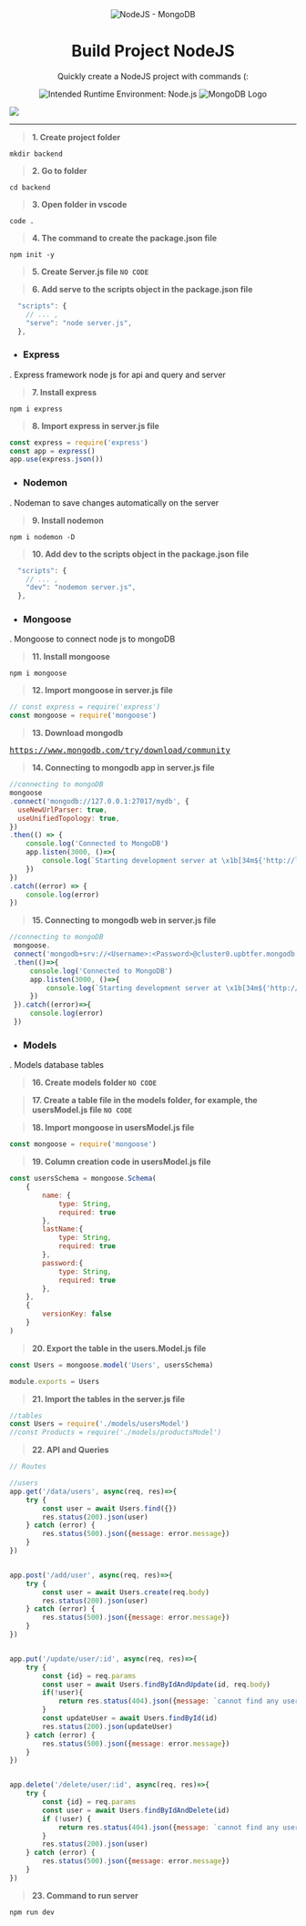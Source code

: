 <div align="center">
<img alt="NodeJS - MongoDB" title="NodeJS - MongoDB" src="https://www.pngitem.com/pimgs/m/385-3850372_node-js-and-mongodb-hd-png-download.png" />
 
# Build Project NodeJS
Quickly create a NodeJS project with commands (:
  
![Intended Runtime Environment: Node.js](https://img.shields.io/badge/Node.js-43853D?style=for-the-badge&logo=node.js&logoColor=white)
![MongoDB Logo](https://img.shields.io/badge/MongoDB-59ae4e?style=for-the-badge&logo=mongodb&logoColor=white)
<p align="left"> <img src="https://komarev.com/ghpvc/?username=mohammadabdollahzadeh&label=views&color=43853D&style=flat" /> </p>
</div>
<hr>

> <b>1.  **Create project folder**</b>
```shell
mkdir backend
```

> <b>2.  **Go to folder**</b>
```shell
cd backend
```

> <b>3.  **Open folder in vscode**</b>
```shell
code .
```

> <b>4.  **The command to create the package.json file**</b>
```shell
npm init -y
```

> <b>5.  **Create Server.js file**   `NO CODE`</b>

> <b>6.  **Add serve to the scripts object in the package.json file**</b>
```javascript
  "scripts": {
    // ... ,
    "serve": "node server.js",
  },
```

- ### Express
. Express framework node js for api and query and server
> <b>7.  **Install express**</b>
```shell
npm i express
```

> <b>8.  **Import express in server.js file**</b>
```javascript
const express = require('express')
const app = express()
app.use(express.json())
```

- ### Nodemon
. Nodeman to save changes automatically on the server
> <b>9.  **Install nodemon**</b>
```shell
npm i nodemon -D
```

> <b>10.  **Add dev to the scripts object in the package.json file**</b>
```javascript
  "scripts": {
    // ... ,
    "dev": "nodemon server.js",
  },
```

- ### Mongoose
. Mongoose to connect node js to mongoDB
> <b>11.  **Install mongoose**</b>
```shell
npm i mongoose
```

> <b>12.  **Import mongoose in server.js file**</b>
```javascript
// const express = require('express')
const mongoose = require('mongoose')
```

> <b>13.  **Download mongodb**</b>
<pre>
<a href="https://www.mongodb.com/try/download/community">https://www.mongodb.com/try/download/community</a>
</pre>

> <b>14.  **Connecting to mongodb app in server.js file**</b>
```javascript
//connecting to mongoDB
mongoose
.connect('mongodb://127.0.0.1:27017/mydb', {
  useNewUrlParser: true,
  useUnifiedTopology: true,
})
.then(() => {
    console.log('Connected to MongoDB')
    app.listen(3000, ()=>{
        console.log(`Starting development server at \x1b[34m${'http://localhost'}:${3000}\x1b[0m`)
    })
})
.catch((error) => {
    console.log(error)
})
```

> <b>15.  **Connecting to mongodb web in server.js file**</b>
```javascript
//connecting to mongoDB
 mongoose.
 connect('mongodb+srv://<Username>:<Password>@cluster0.upbtfer.mongodb.net/<Database Name>?retryWrites=true&w=majority')
 .then(()=>{
     console.log('Connected to MongoDB')
     app.listen(3000, ()=>{
         console.log(`Starting development server at \x1b[34m${'http://localhost'}:${3000}\x1b[0m`)
     })
 }).catch((error)=>{
     console.log(error)
 })
```

- ### Models
. Models database tables
> <b>16.  **Create models folder**   `NO CODE`</b>

> <b>17.  **Create a table file in the models folder, for example, the usersModel.js file**   `NO CODE`</b>

> <b>18.  **Import mongoose in usersModel.js file**</b>
```javascript
const mongoose = require('mongoose')
```

> <b>19.  **Column creation code in usersModel.js file**</b>
```javascript
const usersSchema = mongoose.Schema(
    {
        name: {
            type: String,
            required: true
        },
        lastName:{
            type: String,
            required: true
        },
        password:{
            type: String,
            required: true
        },
    },
    {
        versionKey: false
    }
)
```

> <b>20.  **Export the table in the users.Model.js file**</b>
```javascript
const Users = mongoose.model('Users', usersSchema)

module.exports = Users
```

> <b>21.  **Import the tables in the server.js file**</b>
```javascript
//tables
const Users = require('./models/usersModel')
//const Products = require('./models/productsModel')
```

> <b>22.  **API and Queries**</b>
```javascript
// Routes

//users
app.get('/data/users', async(req, res)=>{
    try {
        const user = await Users.find({})
        res.status(200).json(user)
    } catch (error) {
        res.status(500).json({message: error.message})
    }
})


app.post('/add/user', async(req, res)=>{
    try {
        const user = await Users.create(req.body)
        res.status(200).json(user)
    } catch (error) {
        res.status(500).json({message: error.message})
    }
})


app.put('/update/user/:id', async(req, res)=>{
    try {
        const {id} = req.params
        const user = await Users.findByIdAndUpdate(id, req.body)
        if(!user){
            return res.status(404).json({message: `cannot find any user with ID ${id}`})
        }
        const updateUser = await Users.findById(id)
        res.status(200).json(updateUser)
    } catch (error) {
        res.status(500).json({message: error.message})
    }
})


app.delete('/delete/user/:id', async(req, res)=>{
    try {
        const {id} = req.params
        const user = await Users.findByIdAndDelete(id)
        if (!user) {
            return res.status(404).json({message: `cannot find any user with ID ${id}`})
        }
        res.status(200).json(user)
    } catch (error) {
        res.status(500).json({message: error.message})
    }
})
```

> <b>23.  **Command to run server**</b>
```shell
npm run dev
```
